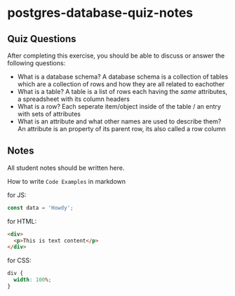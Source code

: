 # postgres-database-quiz-notes

## Quiz Questions

After completing this exercise, you should be able to discuss or answer the following questions:

- What is a database schema?
  A database schema is a collection of tables which are a collection of rows and how they are all related to eachother
- What is a table?
  A table is a list of rows each having the _same_ attributes, a spreadsheet with its column headers
- What is a row?
  Each seperate item/object inside of the table / an entry with sets of attributes
- What is an attribute and what other names are used to describe them?
  An attribute is an property of its parent row, its also called a row column

## Notes

All student notes should be written here.

How to write `Code Examples` in markdown

for JS:

```javascript
const data = 'Howdy';
```

for HTML:

```html
<div>
  <p>This is text content</p>
</div>
```

for CSS:

```css
div {
  width: 100%;
}
```
